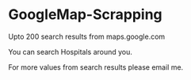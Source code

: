 # GoogleMap-Scrapping

Upto 200 search results from maps.google.com

You can search Hospitals around you.

For more values from search results please email me.
